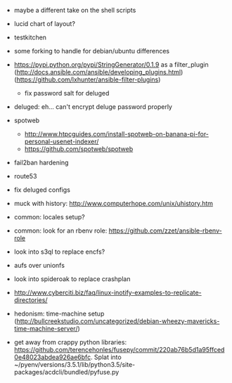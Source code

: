 - maybe a different take on the shell scripts
- lucid chart of layout?
- testkitchen

- some forking to handle for debian/ubuntu differences
- https://pypi.python.org/pypi/StringGenerator/0.1.9 as a filter_plugin (http://docs.ansible.com/ansible/developing_plugins.html) (https://github.com/lxhunter/ansible-filter-plugins)
  - fix password salt for deluged
- deluged: eh... can't encrypt deluge password properly

- spotweb
  - http://www.htpcguides.com/install-spotweb-on-banana-pi-for-personal-usenet-indexer/
  - https://github.com/spotweb/spotweb
- fail2ban hardening
- route53
- fix deluged configs
- muck with history: http://www.computerhope.com/unix/uhistory.htm
- common: locales setup?
- common: look for an rbenv role: https://github.com/zzet/ansible-rbenv-role

- look into s3ql to replace encfs?
- aufs over unionfs
- look into spideroak to replace crashplan

- http://www.cyberciti.biz/faq/linux-inotify-examples-to-replicate-directories/
- hedonism: time-machine setup (http://bullcreekstudio.com/uncategorized/debian-wheezy-mavericks-time-machine-server/)
- get away from crappy python libraries: https://github.com/terencehonles/fusepy/commit/220ab76b5d1a95ffced0e48023abdea926ae6bfc. Splat into ~/pyenv/versions/3.5.1/lib/python3.5/site-packages/acdcli/bundled/pyfuse.py
